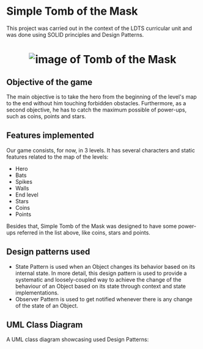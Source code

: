 # Simple Tomb of the Mask
This project was carried out in the context of the LDTS curricular unit and was done 
using SOLID principles and Design Patterns.

<h1 align="center">
  <img src="https://play-lh.googleusercontent.com/gTd127I81O2i2Q6kfCJoN-M0OSWmgsdjB47orUFpLwANW7VZLJYrOxMVt-OpilDXszg=w240-h480-rw" alt="image of Tomb of the Mask">
</h1>

## Objective of the game
The main objective is to take the hero from the beginning of the level's map to the end without him touching forbidden obstacles. Furthermore, as a second objective,
he has to catch the maximum possible of power-ups, such as coins, points and stars.

## Features implemented
Our game consists, for now, in 3 levels. It has several characters and static features related to the map of the levels:
* Hero
* Bats
* Spikes
* Walls
* End level
* Stars
* Coins
* Points

Besides that, Simple Tomb of the Mask was designed to have some power-ups referred in the list above, like coins, stars and points.

## Design patterns used
* State Pattern is used when an Object changes its behavior based on its internal state. In more detail, this design pattern is used to provide a systematic and loosely-coupled way to achieve the change of the behaviour of
  an Object based on its state through context and state implementations.
* Observer Pattern is used to get notified whenever there is any change of the state of an Object.

## UML Class Diagram
A UML class diagram showcasing used Design Patterns:





